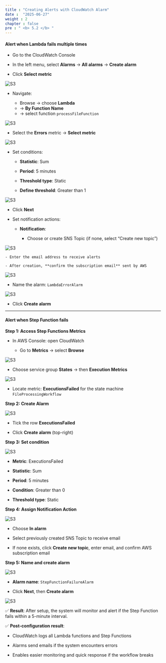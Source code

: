 ```yaml
---
title : "Creating Alerts with CloudWatch Alarm"
date :  "2025-06-27" 
weight : 2
chapter : false
pre : " <b> 5.2 </b> "
---
```


#### Alert when Lambda fails multiple times

- Go to the CloudWatch Console

- In the left menu, select **Alarms** → **All alarms** → **Create alarm**

- Click **Select metric**

![S3](/images/5.fwd/createalarms.png)

- Navigate:

  - Browse → choose **Lambda**
  - → **By Function Name**
  - → select function `processFileFunction`

![S3](/images/5.fwd/unctionname.png)

- Select the **Errors** metric → **Select metric**

![S3](/images/5.fwd/erro.png)

- Set conditions:

  + **Statistic**: Sum

  + **Period**: 5 minutes

  + **Threshold type**: Static

  + **Define threshold**: Greater than 1

![S3](/images/5.fwd/5.02.01.png)

- Click **Next**

- Set notification actions:

  - **Notification**:

    - Choose or create SNS Topic (if none, select “Create new topic”)

![S3](/images/5.fwd/5.02.02.png)

    - Enter the email address to receive alerts

    - After creation, **confirm the subscription email** sent by AWS

![S3](/images/5.fwd/5.02.03.png)

- Name the alarm: `LambdaErrorAlarm`

![S3](/images/5.fwd/5.02.04.png)

- Click **Create alarm**

---

#### Alert when Step Function fails

**Step 1: Access Step Functions Metrics**

- In AWS Console: open CloudWatch

  + Go to **Metrics** → select **Browse**

![S3](/images/5.fwd/5.03.01.png)

  + Choose service group **States** → then **Execution Metrics**

![S3](/images/5.fwd/5.03.02.png)

  + Locate metric: **ExecutionsFailed** for the state machine `FileProcessingWorkflow`

**Step 2: Create Alarm**

![S3](/images/5.fwd/5.03.03.png)

  + Tick the row **ExecutionsFailed**

  + Click **Create alarm** (top-right)

**Step 3: Set condition**

![S3](/images/5.fwd/5.03.04.png)

  + **Metric**: ExecutionsFailed

  + **Statistic**: Sum

  + **Period**: 5 minutes

  + **Condition**: Greater than 0

  + **Threshold type**: Static

**Step 4: Assign Notification Action**

![S3](/images/5.fwd/5.03.05.png)

  + Choose **In alarm**

  + Select previously created SNS Topic to receive email

  + If none exists, click **Create new topic**, enter email, and confirm AWS subscription email

**Step 5: Name and create alarm**

![S3](/images/5.fwd/5.03.06.png)

  + **Alarm name**: `StepFunctionFailureAlarm`

  + Click **Next**, then **Create alarm**

![S3](/images/5.fwd/5.03.07.png)

✅ **Result**: After setup, the system will monitor and alert if the Step Function fails within a 5-minute interval.

✅ **Post-configuration result**:

- CloudWatch logs all Lambda functions and Step Functions

- Alarms send emails if the system encounters errors

- Enables easier monitoring and quick response if the workflow breaks
